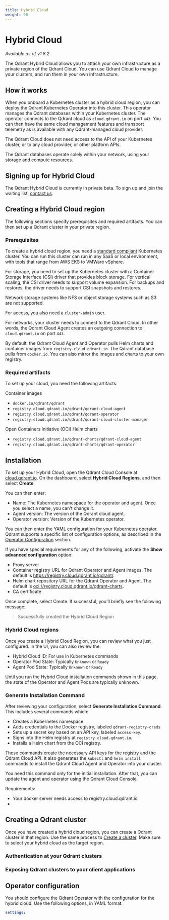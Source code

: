 ```yaml
---
title: Hybrid Cloud
weight: 90
---
```


# Hybrid Cloud

*Available as of v1.8.2*

The Qdrant Hybrid Cloud allows you to attach your own infrastructure as a private
region of the Qdrant Cloud. You can use Qdrant Cloud to manage your clusters, and
run them in your own infrastructure.

## How it works

When you onboard a Kubernetes cluster as a hybrid cloud region, you can deploy
the Qdrant Kubernetes Operator into this cluster. This operator manages the
Qdrant databases within your Kubernetes cluster. The operator connects to the 
Qdrant cloud as `cloud.qdrant.io` on port `443`. You can then have the same
cloud management features and transport telemetry as is available with any 
Qdrant-managed cloud provider.

The Qdrant Cloud does not need access to the API of your Kubernetes cluster, 
or to any cloud provider, or other platform APIs. 

The Qdrant databases operate solely within your network, using your storage and
compute resources.

<!-- Do we still need this section after release? -->
## Signing up for Hybrid Cloud

The Qdrant Hybrid Cloud is currently in private beta. To sign up and join the waiting
list, [contact us](https://qdrant.tech/surveys/hybrid-saas/).

## Creating a Hybrid Cloud region

The following sections specify prerequisites and required artifacts. You can then
set up a Qdrant cluster in your private region.

### Prerequisites

To create a hybrid cloud region, you need a [standard compliant](https://www.cncf.io/training/certification/software-conformance/)
Kubernetes cluster. You can run this cluster can run in any SaaS or local environment,
with tools that range from AWS EKS to VMWare vSphere.

For storage, you need to set up the Kubernetes cluster with a Container Storage
Interface (CSI) driver that provides block storage. For vertical scaling, the
CSI driver needs to support volume expansion. For backups and restores, the
driver needs to support CSI snapshots and restores.

<aside role="status">Network storage systems like NFS or object storage systems 
such as S3 are not supported.</aside>

For access, you also need a `cluster-admin` user. <!-- does a root user work? 
what about a user with cluster-admin privileges? -->

For networks, your cluster needs to connect to the Qdrant Cloud. In other words,
the Qdrant Cloud Agent creates an outgoing connection to `cloud.qdrant.io` on
port `443`.

By default, the Qdrant Cloud Agent and Operator pulls Helm charts and container
images from `registry.cloud.qdrant.io`. The Qdrant database pulls from `docker.io`.
You can also mirror the images and charts to your own registry.

### Required artifacts

To set up your cloud, you need the following artifacts:

Container images

- `docker.io/qdrant/qdrant`
- `registry.cloud.qdrant.io/qdrant/qdrant-cloud-agent`
- `registry.cloud.qdrant.io/qdrant/qdrant-operator`
- `registry.cloud.qdrant.io/qdrant/qdrant-cloud-cluster-manager`

Open Containers Initiative (OCI) Helm charts

- `registry.cloud.qdrant.io/qdrant-charts/qdrant-cloud-agent`
- `registry.cloud.qdrant.io/qdrant-charts/qdrant-operator`

## Installation

To set up your Hybrid Cloud, open the Qdrant Cloud Console at
[cloud.qdrant.io](https://cloud.qdrant.io). On the dashboard, select
**Hybrid Cloud Regions**, and then select **Create**.

You can then enter:

- Name: The Kubernetes namespace for the operator and agent. Once you select a
  name, you can't change it.
- Agent version: The version of the Qdrant cloud agent.
- Operator version: Version of the Kubernetes operator.

You can then enter the YAML configuration for your Kubernetes operator. Qdrant
supports a specific list of configuration options, as described in the
[Operator Configuration](#operator-configuration) section.

If you have special requirements for any of the following, activate the
**Show advanced configuration** option:

- Proxy server
- Container registry URL for Qdrant Operator and Agent images. The default is
  <https://registry.cloud.qdrant.io/qdrant/>.
- Helm chart repository URL for the Qdrant Operator and Agent. The default is
  <oci://registry.cloud.qdrant.io/qdrant-charts>.
- CA certificate

Once complete, select Create. If successful, you'll briefly see the following
message: 

> Successfully created the Hybrid Cloud Region

<!-- Question: does Actions > Edit allow uses to edit anything but the name? -->

### Hybrid Cloud regions

Once you create a Hybrid Cloud Region, you can review what you just configured.
In the UI, you can also review the:

- Hybrid Cloud ID: For use in Kubernetes commands
- Operator Pod State: Typically `Unknown` or `Ready` 
- Agent Pod State: Typically `Unknown` or `Ready`

Until you run the Hybrid Cloud installation commands shown in this page, the
state of the Operator and Agent Pods are typically unknown.

### Generate Installation Command

After reviewing your configuration, select **Generate Installation Command**.
This includes several commands which:

- Creates a Kubernetes namespace
- Adds credentials to the Docker registry, labeled `qdrant-registry-creds`
- Sets up a secret key based on an API key, labeled `access-key`. 
- Signs into the Helm registry at `registry.cloud.qdrant.io`.
- Installs a Helm chart from the OCI registry.

These commands create the necessary API keys for the registry and the Qdrant
Cloud API. It also generates the `kubectl` and `helm install` commands to install
the Qdrant Cloud Agent and Operator into your cluster.

You need this command only for the initial installation. After that, you can
update the agent and operator using the Qdrant Cloud Console.

Requirements:

- Your docker server needs access to registry.cloud.qdrant.io
- 

## Creating a Qdrant cluster

Once you have created a hybrid cloud region, you can create a Qdrant cluster in
that region. Use the same process to [Create a cluster](/documentation/cloud/create-cluster/). 
Make sure to select your hybrid cloud as the target region.

### Authentication at your Qdrant clusters

### Exposing Qdrant clusters to your client applications

## Operator configuration

You should configure the Qdrant Operator with the configuration for the hybrid
cloud. Use the following options, in YAML format:

```yaml
settings:
```
